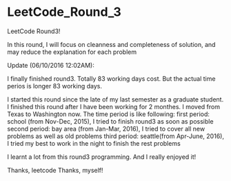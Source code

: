 # LeetCode_Round_3

LeetCode Round3!

In this round, I will focus on cleanness and completeness of solution, and may reduce the explanation for each problem

Update (06/10/2016 12:02AM):

I finally finished round3.
Totally 83 working days cost.
But the actual time perios is longer 83 working days. 

I started this round since the late of my last semester as a graduate student.
I finished this round after I have been working for 2 monthes. 
I moved from Texas to Washington now. 
The time period is like following:
first period: school (from Nov-Dec, 2015), I tried to finish round3 as soon as possible
second period: bay area (from Jan-Mar, 2016), I tried to cover all new problems as well as old problems
third period: seattle(from Apr-June, 2016), I tried my best to work in the night to finish the rest problems 

I learnt a lot from this round3 programming. And I really enjoyed it!

Thanks, leetcode
Thanks, myself!
